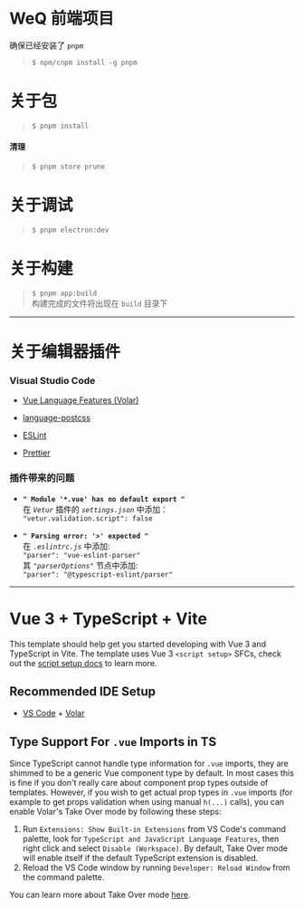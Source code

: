 # WeQ 前端项目

确保已经安装了 `pnpm`  
>`$ npm/cnpm install -g pnpm`  

# 关于包
>`$ pnpm install`   

#### 清理
>`$ pnpm store prune`

# 关于调试
>`$ pnpm electron:dev`

# 关于构建
>```$ pnpm app:build```   
构建完成的文件将出现在 `build` 目录下   
---
# 关于编辑器插件
### Visual Studio Code
- [Vue Language Features (Volar)](https://marketplace.visualstudio.com/items?itemName=Vue.volar)

- [language-postcss](https://marketplace.visualstudio.com/items?itemName=cpylua.language-postcss)

- [ESLint](https://marketplace.visualstudio.com/items?itemName=dbaeumer.vscode-eslint)

- [Prettier](https://marketplace.visualstudio.com/items?itemName=esbenp.prettier-vscode) 

### 插件带来的问题
- **`" Module '*.vue' has no default export "`**   
在 *`Vetur`* 插件的 *`settings.json`* 中添加：   
```"vetur.validation.script": false```

- **`" Parsing error: '>' expected "`**   
在 *`.eslintrc.js`* 中添加:   
```"parser": "vue-eslint-parser"```        
其 *`"parserOptions"`* 节点中添加:    
```"parser": "@typescript-eslint/parser"```

--- 

# Vue 3 + TypeScript + Vite

This template should help get you started developing with Vue 3 and TypeScript in Vite. The template uses Vue 3 `<script setup>` SFCs, check out the [script setup docs](https://v3.vuejs.org/api/sfc-script-setup.html#sfc-script-setup) to learn more.

## Recommended IDE Setup

- [VS Code](https://code.visualstudio.com/) + [Volar](https://marketplace.visualstudio.com/items?itemName=Vue.volar)

## Type Support For `.vue` Imports in TS

Since TypeScript cannot handle type information for `.vue` imports, they are shimmed to be a generic Vue component type by default. In most cases this is fine if you don't really care about component prop types outside of templates. However, if you wish to get actual prop types in `.vue` imports (for example to get props validation when using manual `h(...)` calls), you can enable Volar's Take Over mode by following these steps:

1. Run `Extensions: Show Built-in Extensions` from VS Code's command palette, look for `TypeScript and JavaScript Language Features`, then right click and select `Disable (Workspace)`. By default, Take Over mode will enable itself if the default TypeScript extension is disabled.
2. Reload the VS Code window by running `Developer: Reload Window` from the command palette.

You can learn more about Take Over mode [here](https://github.com/johnsoncodehk/volar/discussions/471).

